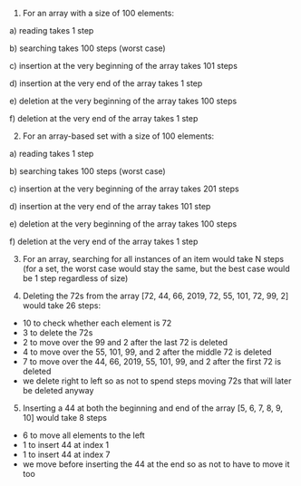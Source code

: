 1) For an array with a size of 100 elements:
  
  a) reading takes 1 step
  
  b) searching takes 100 steps (worst case)
  
  c) insertion at the very beginning of the array takes 101 steps
  
  d) insertion at the very end of the array takes 1 step
  
  e) deletion at the very beginning of the array takes 100 steps
  
  f) deletion at the very end of the array takes 1 step

2) For an array-based set with a size of 100 elements:
  
  a) reading takes 1 step
  
  b) searching takes 100 steps (worst case)
  
  c) insertion at the very beginning of the array takes 201 steps
  
  d) insertion at the very end of the array takes 101 step
  
  e) deletion at the very beginning of the array takes 100 steps
  
  f) deletion at the very end of the array takes 1 step

3) For an array, searching for all instances of an item would take N steps (for a set, the worst case would stay the same, but the best case would be 1 step regardless of size)

4) Deleting the 72s from the array [72, 44, 66, 2019, 72, 55, 101, 72, 99, 2] would take 26 steps:
  * 10 to check whether each element is 72
  * 3 to delete the 72s
  * 2 to move over the 99 and 2 after the last 72 is deleted
  * 4 to move over the 55, 101, 99, and 2 after the middle 72 is deleted
  * 7 to move over the 44, 66, 2019, 55, 101, 99, and 2 after the first 72 is deleted
  * we delete right to left so as not to spend steps moving 72s that will later be deleted anyway

5) Inserting a 44 at both the beginning and end of the array [5, 6, 7, 8, 9, 10] would take 8 steps
  * 6 to move all elements to the left
  * 1 to insert 44 at index 1
  * 1 to insert 44 at index 7
  * we move before inserting the 44 at the end so as not to have to move it too